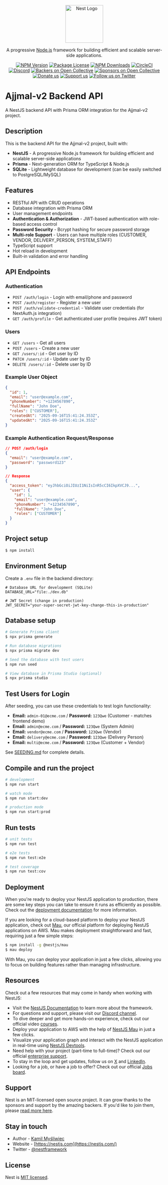 <p align="center">
  <a href="http://nestjs.com/" target="blank"><img src="https://nestjs.com/img/logo-small.svg" width="120" alt="Nest Logo" /></a>
</p>

[circleci-image]: https://img.shields.io/circleci/build/github/nestjs/nest/master?token=abc123def456
[circleci-url]: https://circleci.com/gh/nestjs/nest

  <p align="center">A progressive <a href="http://nodejs.org" target="_blank">Node.js</a> framework for building efficient and scalable server-side applications.</p>
    <p align="center">
<a href="https://www.npmjs.com/~nestjscore" target="_blank"><img src="https://img.shields.io/npm/v/@nestjs/core.svg" alt="NPM Version" /></a>
<a href="https://www.npmjs.com/~nestjscore" target="_blank"><img src="https://img.shields.io/npm/l/@nestjs/core.svg" alt="Package License" /></a>
<a href="https://www.npmjs.com/~nestjscore" target="_blank"><img src="https://img.shields.io/npm/dm/@nestjs/common.svg" alt="NPM Downloads" /></a>
<a href="https://circleci.com/gh/nestjs/nest" target="_blank"><img src="https://img.shields.io/circleci/build/github/nestjs/nest/master" alt="CircleCI" /></a>
<a href="https://discord.gg/G7Qnnhy" target="_blank"><img src="https://img.shields.io/badge/discord-online-brightgreen.svg" alt="Discord"/></a>
<a href="https://opencollective.com/nest#backer" target="_blank"><img src="https://opencollective.com/nest/backers/badge.svg" alt="Backers on Open Collective" /></a>
<a href="https://opencollective.com/nest#sponsor" target="_blank"><img src="https://opencollective.com/nest/sponsors/badge.svg" alt="Sponsors on Open Collective" /></a>
  <a href="https://paypal.me/kamilmysliwiec" target="_blank"><img src="https://img.shields.io/badge/Donate-PayPal-ff3f59.svg" alt="Donate us"/></a>
    <a href="https://opencollective.com/nest#sponsor"  target="_blank"><img src="https://img.shields.io/badge/Support%20us-Open%20Collective-41B883.svg" alt="Support us"></a>
  <a href="https://twitter.com/nestframework" target="_blank"><img src="https://img.shields.io/twitter/follow/nestframework.svg?style=social&label=Follow" alt="Follow us on Twitter"></a>
</p>
  <!--[![Backers on Open Collective](https://opencollective.com/nest/backers/badge.svg)](https://opencollective.com/nest#backer)
  [![Sponsors on Open Collective](https://opencollective.com/nest/sponsors/badge.svg)](https://opencollective.com/nest#sponsor)-->

# Ajjmal-v2 Backend API

A NestJS backend API with Prisma ORM integration for the Ajjmal-v2 project.

## Description

This is the backend API for the Ajjmal-v2 project, built with:
- **NestJS** - A progressive Node.js framework for building efficient and scalable server-side applications
- **Prisma** - Next-generation ORM for TypeScript & Node.js
- **SQLite** - Lightweight database for development (can be easily switched to PostgreSQL/MySQL)

## Features

- RESTful API with CRUD operations
- Database integration with Prisma ORM
- User management endpoints
- **Authentication & Authorization** - JWT-based authentication with role-based access control
- **Password Security** - Bcrypt hashing for secure password storage
- **Multi-role Support** - Users can have multiple roles (CUSTOMER, VENDOR, DELIVERY_PERSON, SYSTEM_STAFF)
- TypeScript support
- Hot reload in development
- Built-in validation and error handling

## API Endpoints

### Authentication
- `POST /auth/login` - Login with email/phone and password
- `POST /auth/register` - Register a new user
- `POST /auth/validate-credential` - Validate user credentials (for NextAuth.js integration)
- `GET /auth/profile` - Get authenticated user profile (requires JWT token)

### Users
- `GET /users` - Get all users
- `POST /users` - Create a new user
- `GET /users/:id` - Get user by ID
- `PATCH /users/:id` - Update user by ID
- `DELETE /users/:id` - Delete user by ID

### Example User Object
```json
{
  "id": 1,
  "email": "user@example.com",
  "phoneNumber": "+1234567890",
  "fullName": "John Doe",
  "roles": ["CUSTOMER"],
  "createdAt": "2025-09-16T15:41:24.353Z",
  "updatedAt": "2025-09-16T15:41:24.353Z"
}
```

### Example Authentication Request/Response
```json
// POST /auth/login
{
  "email": "user@example.com",
  "password": "password123"
}

// Response
{
  "access_token": "eyJhbGciOiJIUzI1NiIsInR5cCI6IkpXVCJ9...",
  "user": {
    "id": 1,
    "email": "user@example.com",
    "phoneNumber": "+1234567890",
    "fullName": "John Doe",
    "roles": ["CUSTOMER"]
  }
}
```

## Project setup

```bash
$ npm install
```

## Environment Setup

Create a `.env` file in the backend directory:

```env
# Database URL for development (SQLite)
DATABASE_URL="file:./dev.db"

# JWT Secret (change in production)
JWT_SECRET="your-super-secret-jwt-key-change-this-in-production"
```

## Database setup

```bash
# Generate Prisma client
$ npx prisma generate

# Run database migrations
$ npx prisma migrate dev

# Seed the database with test users
$ npm run seed

# View database in Prisma Studio (optional)
$ npx prisma studio
```

## Test Users for Login

After seeding, you can use these credentials to test login functionality:

- **Email:** `admin-01@ecme.com` / **Password:** `123Qwe` (Customer - matches frontend demo)
- **Email:** `admin@ecme.com` / **Password:** `123Qwe` (System Admin)
- **Email:** `vendor@ecme.com` / **Password:** `123Qwe` (Vendor)
- **Email:** `delivery@ecme.com` / **Password:** `123Qwe` (Delivery Person)
- **Email:** `multi@ecme.com` / **Password:** `123Qwe` (Customer + Vendor)

See [SEEDING.md](./SEEDING.md) for complete details.

## Compile and run the project

```bash
# development
$ npm run start

# watch mode
$ npm run start:dev

# production mode
$ npm run start:prod
```

## Run tests

```bash
# unit tests
$ npm run test

# e2e tests
$ npm run test:e2e

# test coverage
$ npm run test:cov
```

## Deployment

When you're ready to deploy your NestJS application to production, there are some key steps you can take to ensure it runs as efficiently as possible. Check out the [deployment documentation](https://docs.nestjs.com/deployment) for more information.

If you are looking for a cloud-based platform to deploy your NestJS application, check out [Mau](https://mau.nestjs.com), our official platform for deploying NestJS applications on AWS. Mau makes deployment straightforward and fast, requiring just a few simple steps:

```bash
$ npm install -g @nestjs/mau
$ mau deploy
```

With Mau, you can deploy your application in just a few clicks, allowing you to focus on building features rather than managing infrastructure.

## Resources

Check out a few resources that may come in handy when working with NestJS:

- Visit the [NestJS Documentation](https://docs.nestjs.com) to learn more about the framework.
- For questions and support, please visit our [Discord channel](https://discord.gg/G7Qnnhy).
- To dive deeper and get more hands-on experience, check out our official video [courses](https://courses.nestjs.com/).
- Deploy your application to AWS with the help of [NestJS Mau](https://mau.nestjs.com) in just a few clicks.
- Visualize your application graph and interact with the NestJS application in real-time using [NestJS Devtools](https://devtools.nestjs.com).
- Need help with your project (part-time to full-time)? Check out our official [enterprise support](https://enterprise.nestjs.com).
- To stay in the loop and get updates, follow us on [X](https://x.com/nestframework) and [LinkedIn](https://linkedin.com/company/nestjs).
- Looking for a job, or have a job to offer? Check out our official [Jobs board](https://jobs.nestjs.com).

## Support

Nest is an MIT-licensed open source project. It can grow thanks to the sponsors and support by the amazing backers. If you'd like to join them, please [read more here](https://docs.nestjs.com/support).

## Stay in touch

- Author - [Kamil Myśliwiec](https://twitter.com/kammysliwiec)
- Website - [https://nestjs.com](https://nestjs.com/)
- Twitter - [@nestframework](https://twitter.com/nestframework)

## License

Nest is [MIT licensed](https://github.com/nestjs/nest/blob/master/LICENSE).
